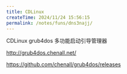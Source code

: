 ```yaml
---
title: CDLinux
createTime: 2024/11/24 15:56:15
permalink: /notes/funs/dns3najj/
---
```


CDLinux grub4dos 多功能启动引导管理器

http://grub4dos.chenall.net/

https://github.com/chenall/grub4dos/releases
